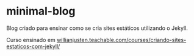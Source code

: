 # minimal-blog

Blog criado para ensinar como se cria sites estáticos utilizando o Jekyll. 

Curso ensinado em [willianjusten.teachable.com/courses/criando-sites-estaticos-com-jekyll/](http://willianjusten.teachable.com/courses/criando-sites-estaticos-com-jekyll/)